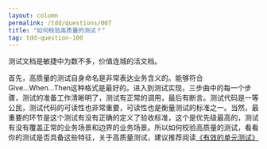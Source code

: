 ```yaml
---
layout: column
permalink: /tdd/questions/007
title: "如何校验高质量的测试？"
tag: tdd-question-100
---
```


测试文档是敏捷中为数不多，价值连城的活文档。

首先，高质量的测试自身命名是非常表达业务含义的。能够符合Give...When...Then这种格式是最好的。进入到测试实现，三步曲中的每一个步骤，测试的准备工作清晰明了，测试有正常的调用，最后有断言。测试代码是一等公民，测试代码的可读性也非常重要，可读性也是衡量测试的标准之一。当然，最重要的环节是这个测试有没有正确的定义了验收标准，这个是优先级最高的，测试有没有覆盖正常的业务场景和边界的业务场景。所以如何校验高质量的测试，看看你的测试是否具备这些特征，关于高质量测试，建议推荐阅读[《有效的单元测试》](https://read.douban.com/ebook/30547165/)
